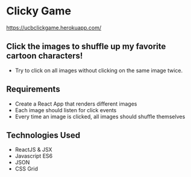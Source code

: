 # Clicky Game

 https://ucbclickgame.herokuapp.com/

## Click the images to shuffle up my favorite cartoon characters!
 - Try to click on all images without clicking on the same image twice.

## Requirements
- Create a React App that renders different images
- Each image should listen for click events
- Every time an image is clicked, all images should shuffle themselves

## Technologies Used
- ReactJS & JSX
- Javascript ES6
- JSON
- CSS Grid

